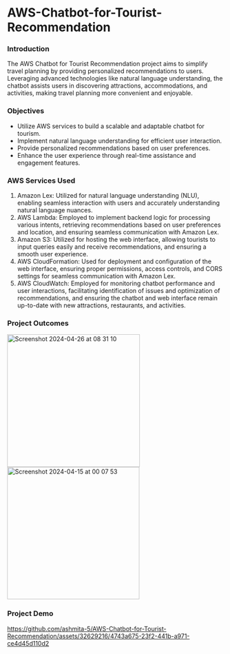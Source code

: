 # AWS-Chatbot-for-Tourist-Recommendation

### Introduction

The AWS Chatbot for Tourist Recommendation project aims to simplify travel planning by providing personalized recommendations to users. Leveraging advanced technologies like natural language understanding, the chatbot assists users in discovering attractions, accommodations, and activities, making travel planning more convenient and enjoyable.

### Objectives

- Utilize AWS services to build a scalable and adaptable chatbot for tourism.
- Implement natural language understanding for efficient user interaction.
- Provide personalized recommendations based on user preferences.
- Enhance the user experience through real-time assistance and engagement features.

### AWS Services Used

1. Amazon Lex: Utilized for natural language understanding (NLU), enabling seamless interaction with users and accurately understanding natural language nuances.
2. AWS Lambda: Employed to implement backend logic for processing various intents, retrieving recommendations based on user preferences and location, and ensuring seamless communication with Amazon Lex.
3. Amazon S3: Utilized for hosting the web interface, allowing tourists to input queries easily and receive recommendations, and ensuring a smooth user experience.
4. AWS CloudFormation: Used for deployment and configuration of the web interface, ensuring proper permissions, access controls, and CORS settings for seamless communication with Amazon Lex.
5. AWS CloudWatch: Employed for monitoring chatbot performance and user interactions, facilitating identification of issues and optimization of recommendations, and ensuring the chatbot and web interface remain up-to-date with new attractions, restaurants, and activities.

### Project Outcomes

<img width="308" alt="Screenshot 2024-04-26 at 08 31 10" src="https://github.com/ashmita-5/AWS-Chatbot-for-Tourist-Recommendation/assets/32629216/95d2c711-5226-431b-a3a7-80e56040b47c">

<img width="307" alt="Screenshot 2024-04-15 at 00 07 53" src="https://github.com/ashmita-5/AWS-Chatbot-for-Tourist-Recommendation/assets/32629216/c7afd2a3-f276-410b-8a8c-72983935e73a">

### Project Demo






https://github.com/ashmita-5/AWS-Chatbot-for-Tourist-Recommendation/assets/32629216/4743a675-23f2-441b-a971-ce4d45d110d2





